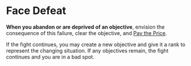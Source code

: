 # Face Defeat

**When you abandon or are deprived of an objective**, envision the consequence of this failure, clear the objective, and [Pay the Price](Pay_the_Price.md).

If the fight continues, you may create a new objective and give it a rank to represent the changing situation. If any objectives remain, the fight continues and you are in a bad spot.